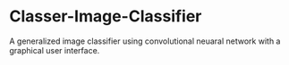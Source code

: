 # Classer-Image-Classifier
A generalized image classifier using convolutional neuaral network with a graphical user interface.
